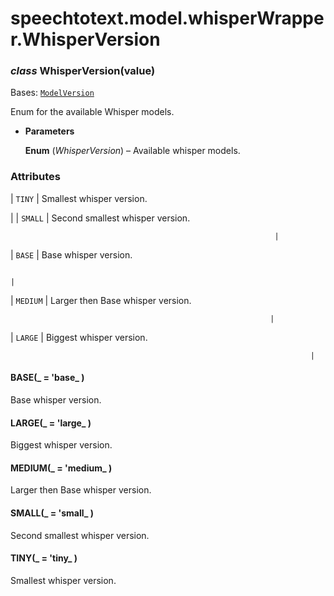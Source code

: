 # speechtotext.model.whisperWrapper.WhisperVersion


### _class_ WhisperVersion(value)
Bases: [`ModelVersion`](speechtotext.model.modelWrapper.ModelVersion.md#speechtotext.model.modelWrapper.ModelVersion)

Enum for the available Whisper models.


* **Parameters**

    **Enum** (*WhisperVersion*) – Available whisper models.


### Attributes

| `TINY`
 | Smallest whisper version.

 |
| `SMALL`
                                   | Second smallest whisper version.

                                                               |
| `BASE`
                                    | Base whisper version.

                                                                          |
| `MEDIUM`
                                  | Larger then Base whisper version.

                                                              |
| `LARGE`
                                   | Biggest whisper version.

                                                                       |

#### BASE(_ = 'base_ )
Base whisper version.


#### LARGE(_ = 'large_ )
Biggest whisper version.


#### MEDIUM(_ = 'medium_ )
Larger then Base whisper version.


#### SMALL(_ = 'small_ )
Second smallest whisper version.


#### TINY(_ = 'tiny_ )
Smallest whisper version.
